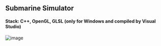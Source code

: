 ## Submarine Simulator
#### Stack: C++, OpenGL, GLSL (only for Windows and compiled by Visual Studio)

![image](https://github.com/DawsonChang/project/blob/master/cg-3.gif)
